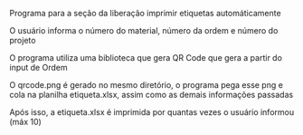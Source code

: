 Programa para a seção da liberação imprimir etiquetas automáticamente

O usuário informa o número do material, número da ordem e número do projeto


O programa utiliza uma biblioteca que gera QR Code que gera a partir do input de Ordem

O qrcode.png é gerado no mesmo diretório, o programa pega esse png e cola na planilha etiqueta.xlsx, assim como as demais informações passadas

Após isso, a etiqueta.xlsx é imprimida por quantas vezes o usuário informou (máx 10)

